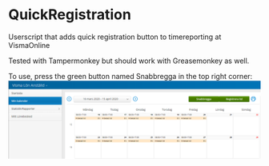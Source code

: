 # QuickRegistration
Userscript that adds quick registration button to timereporting at VismaOnline

Tested with Tampermonkey but should work with Greasemonkey as well.

To use, press the green button named Snabbregga in the top right corner:
![Alt text](/example-screenshot.png?raw=true "Added button 'Snabbregga'")
